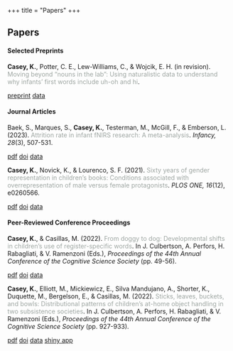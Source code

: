 +++
title = "Papers"
+++

## Papers

#### Selected Preprints
**Casey, K.**, Potter, C. E., Lew-Williams, C., & Wojcik, E. H. (in revision). <span style="color:#9ea6a2">Moving beyond “nouns in the lab”: Using naturalistic data to understand why infants’ first words include uh-oh and hi</span>.

<a href="https://psyarxiv.com/xbyr3/" class="button" target="_blank">preprint</a>
<a href="https://osf.io/tdbqn/" class="button" target="_blank"> data</a>

#### Journal Articles

Baek, S., Marques, S., **Casey, K.**, Testerman, M., McGill, F., & Emberson, L. (2023). <span style="color:#9ea6a2">Attrition rate in infant fNIRS research: A meta-analysis</span>. _Infancy, 28_(3), 507-531.

<a href="/papers/baek2023attrition.pdf" class="button" target="_blank">pdf</a> 
<a href="https://doi.org/10.1111/infa.12521" class="button" target="_blank">doi</a> 
<a href="https://github.com/soribaek/Attrition-Rate-in-Infant-fNIRS-Research" class="button" target="_blank">data</a>

**Casey, K.**, Novick, K., & Lourenco, S. F. (2021). <span style="color:#9ea6a2">Sixty years of gender representation in children’s books: Conditions associated with overrepresentation of male versus female protagonists</span>. _PLOS ONE, 16_(12), e0260566.

<a href="/papers/casey2021sixty.pdf" class="button" target="_blank">pdf</a> 
<a href="https://journals.plos.org/plosone/article?id=10.1371/journal.pone.0260566" class="button" target="_blank">doi</a> 
<a href="https://osf.io/97gfk/" class="button" target="_blank">data</a>

#### Peer-Reviewed Conference Proceedings

**Casey, K.**, & Casillas, M. (2022). <span style="color:#9ea6a2">From doggy to dog: Developmental shifts in children’s use of register-specific words</span>. In J. Culbertson, A. Perfors, H. Rabagliati, & V. Ramenzoni (Eds.), _Proceedings of the 44th Annual Conference of the Cognitive Science Society_ (pp. 49-56).

<a href="/papers/casey2022doggy.pdf" class="button" target="_blank">pdf</a>
<a href="https://escholarship.org/uc/item/7hb9113g" class="button" target="_blank">doi</a>
<a href="https://github.com/kennedycasey/RegisterShift" class="button" target="_blank">data</a>


**Casey, K.**, Elliott, M., Mickiewicz, E., Silva Mandujano, A., Shorter, K., Duquette, M., Bergelson, E., & Casillas, M. (2022). <span style="color:#9ea6a2">Sticks, leaves, buckets, and bowls: Distributional patterns of children’s at-home object handling in two subsistence societies</span>. In J. Culbertson, A. Perfors, H. Rabagliati, & V. Ramenzoni (Eds.), _Proceedings of the 44th Annual Conference of the Cognitive Science Society_ (pp. 927-933).

<a href="/papers/casey2022sticks.pdf" class="button" target="_blank">pdf</a> 
<a href="https://escholarship.org/uc/item/6wx2x30s" class="button" target="_blank">doi</a>
<a href="https://github.com/kennedycasey/daylong-object-ids" class="button" target="_blank"> data</a>
<a href="https://aclew.shinyapps.io/CogSci-TSE-ROS-objects/" class="button" target="_blank"> shiny app</a>